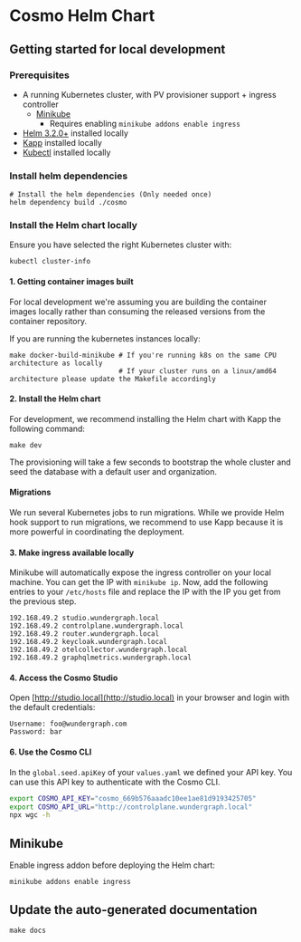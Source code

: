 # Cosmo Helm Chart

## Getting started for local development

### Prerequisites
- A running Kubernetes cluster, with PV provisioner support + ingress controller
    - [Minikube](https://minikube.sigs.k8s.io/docs/start/)
      - Requires enabling `minikube addons enable ingress`
- [Helm 3.2.0+](https://helm.sh/docs/intro/install/) installed locally
- [Kapp](https://get-kapp.io/) installed locally
- [Kubectl](https://kubernetes.io/docs/tasks/tools/) installed locally

### Install helm dependencies

```shell
# Install the helm dependencies (Only needed once)
helm dependency build ./cosmo
```

### Install the Helm chart locally

Ensure you have selected the right Kubernetes cluster with:

```shell
kubectl cluster-info
```

#### 1. Getting container images built
For local development we're assuming you are building the container images locally rather than consuming the released versions from the container repository.

If you are running the kubernetes instances locally:
```shell
make docker-build-minikube # If you're running k8s on the same CPU architecture as locally
                           # If your cluster runs on a linux/amd64 architecture please update the Makefile accordingly
```

#### 2. Install the Helm chart

For development, we recommend installing the Helm chart with Kapp the following command:

```shell
make dev
```

The provisioning will take a few seconds to bootstrap the whole cluster and seed the database with a default user and organization.

#### Migrations

We run several Kubernetes jobs to run migrations. While we provide Helm hook support to run migrations, we recommend to use Kapp because it is more powerful in coordinating the deployment.

#### 3. Make ingress available locally

Minikube will automatically expose the ingress controller on your local machine. You can get the IP with `minikube ip`.
Now, add the following entries to your `/etc/hosts` file and replace the IP with the IP you get from the previous step.

```
192.168.49.2 studio.wundergraph.local
192.168.49.2 controlplane.wundergraph.local
192.168.49.2 router.wundergraph.local
192.168.49.2 keycloak.wundergraph.local
192.168.49.2 otelcollector.wundergraph.local
192.168.49.2 graphqlmetrics.wundergraph.local
```

#### 4. Access the Cosmo Studio

Open [http://studio.local](http://studio.local) in your browser and login with the default credentials:

```
Username: foo@wundergraph.com
Password: bar
```

#### 6. Use the Cosmo CLI

In the `global.seed.apiKey` of your `values.yaml` we defined your API key. You can use this API key to authenticate with the Cosmo CLI.

```sh
export COSMO_API_KEY="cosmo_669b576aaadc10ee1ae81d9193425705"
export COSMO_API_URL="http://controlplane.wundergraph.local"
npx wgc -h
```

## Minikube

Enable ingress addon before deploying the Helm chart:

```shell
minikube addons enable ingress
```

## Update the auto-generated documentation

```shell
make docs
```
